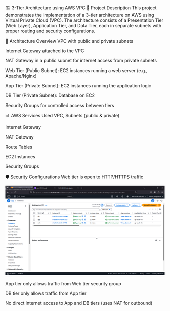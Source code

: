 🏗️ 3-Tier Architecture using AWS VPC
📌 Project Description
This project demonstrates the implementation of a 3-tier architecture on AWS using Virtual Private Cloud (VPC). The architecture consists of a Presentation Tier (Web Layer), Application Tier, and Data Tier, each in separate subnets with proper routing and security configurations.

🧱 Architecture Overview
VPC with public and private subnets

Internet Gateway attached to the VPC

NAT Gateway in a public subnet for internet access from private subnets

Web Tier (Public Subnet): EC2 instances running a web server (e.g., Apache/Nginx)

App Tier (Private Subnet): EC2 instances running the application logic

DB Tier (Private Subnet): Database on EC2

Security Groups for controlled access between tiers

📊 AWS Services Used
VPC, Subnets (public & private)

Internet Gateway

NAT Gateway

Route Tables

EC2 Instances

Security Groups

🛡️ Security Configurations
Web tier is open to HTTP/HTTPS traffic

![Architecture Diagram](https://github.com/uniqueluck/Three-Tier-VPC-Project/blob/main/instance.png)



App tier only allows traffic from Web tier security group

DB tier only allows traffic from App tier

No direct internet access to App and DB tiers (uses NAT for outbound)
